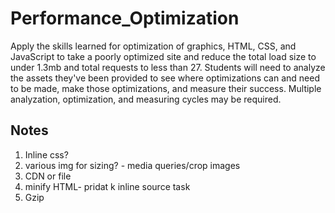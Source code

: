 # Performance_Optimization
Apply the skills learned for optimization of graphics, HTML, CSS, and JavaScript to take a poorly optimized site and reduce the total load size to under 1.3mb and total requests to less than 27. Students will need to analyze the assets they've been provided to see where optimizations can and need to be made, make those optimizations, and measure their success. Multiple analyzation, optimization, and measuring cycles may be required.

## Notes
1. Inline css?
2. various img for sizing? - media queries/crop images
3. CDN or file
4. minify HTML- pridat k inline source task
5. Gzip